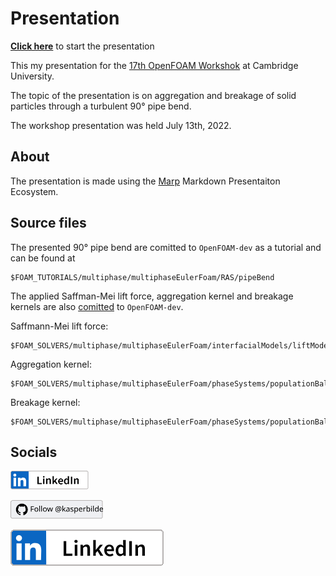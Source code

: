 # Presentation
[**Click here**](https://kasperbilde.github.io/openfoam-workshop/) to start the presentation

This my presentation for the [17th OpenFOAM Workshok](https://openfoamworkshop.org/) at Cambridge University.

The topic of the presentation is on aggregation and breakage of solid particles through a turbulent 90° pipe bend.

The workshop presentation was held July 13th, 2022.

## About
The presentation is made using the [Marp](marp.app) Markdown Presentaiton Ecosystem.

## Source files
The presented 90° pipe bend are comitted to `OpenFOAM-dev` as a tutorial and can be found at
```
$FOAM_TUTORIALS/multiphase/multiphaseEulerFoam/RAS/pipeBend
```
The applied Saffman-Mei lift force, aggregation kernel and breakage kernels are also <a href="https://github.com/OpenFOAM/OpenFOAM-dev/commit/b4bcb29d6a8d8cc0b7576934ece1f0fafaddfccc" target="_blank">comitted</a> to `OpenFOAM-dev`.

Saffmann-Mei lift force:
```
$FOAM_SOLVERS/multiphase/multiphaseEulerFoam/interfacialModels/liftModels/SaffmanMei
```

Aggregation kernel:
```
$FOAM_SOLVERS/multiphase/multiphaseEulerFoam/phaseSystems/populationBalanceModel/coalescenceModels/AdachiStuartFokkink
```

Breakage kernel:
```
$FOAM_SOLVERS/multiphase/multiphaseEulerFoam/phaseSystems/populationBalanceModel/breakupModels/Kusters
```

## Socials
<a
    href="https://www.linkedin.com/in/kasper-gram-bilde/" target="_blank">
    <p>
        <img src="/visuals/linkedin.svg" alt="LinkedIn" height="30"/>
    </p>
</a>
<a href="https://www.github.com/kasperbilde/" target="_blank"><img src="/visuals/github_kasperbilde.svg" alt="GitHub" height="30"/></a>

![LinkedIn](/visuals/linkedin.svg)
